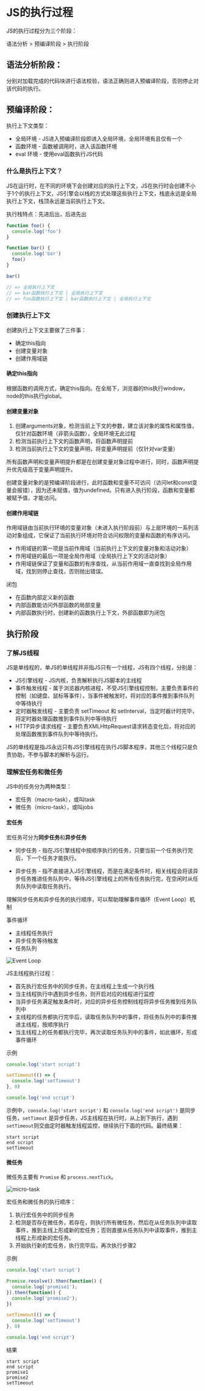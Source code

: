 # JS的执行过程

JS的执行过程分为三个阶段：

语法分析 > 预编译阶段 > 执行阶段

## 语法分析阶段：

分别对加载完成的代码块进行语法校验，语法正确则进入预编译阶段，否则停止对该代码的执行。

## 预编译阶段：

执行上下文类型：

- 全局环境 - JS进入预编译阶段即进入全局环境，全局环境有且仅有一个
- 函数环境 - 函数被调用时，进入该函数环境
- eval 环境 - 使用eval函数执行JS代码

### 什么是执行上下文？

JS在运行时，在不同的环境下会创建对应的执行上下文，JS在执行时会创建不小于1个的执行上下文，JS引擎会以栈的方式处理这些执行上下文，栈底永远是全局执行上下文，栈顶永远是当前执行上下文。

执行栈特点：先进后出，后进先出

```js
function foo() {
  console.log('foo')
}

function bar() {
  console.log('bar')
  foo()
}

bar()

// => 全局执行上下文
// => bar函数执行上下文 | 全局执行上下文
// => foo函数执行上下文 | bar函数执行上下文 | 全局执行上下文
```
### 创建执行上下文

创建执行上下文主要做了三件事：

 - 确定this指向
 - 创建变量对象
 - 创建作用域链

#### 确定this指向

根据函数的调用方式，确定this指向。在全局下，浏览器的this执行window，node的this执行global。

#### 创建变量对象

1. 创建arguments对象，检测当前上下文的参数，建立该对象的属性和属性值，仅针对函数环境（非箭头函数），全局环境无此过程
2. 检测当前执行上下文的函数声明，将函数声明提前
3. 检测当前执行上下文的变量声明，将变量声明提前（仅针对var变量）

所有函数声明和变量声明提升都是在创建变量对象过程中进行，同时，函数声明提升优先级高于变量声明提升。

创建变量对象的是预编译阶段进行，此时函数和变量不可访问（访问let和const变量会报错），因为还未赋值，值为undefined。只有进入执行阶段，函数和变量都被赋予值，才能访问。

#### 创建作用域链

作用域链由当前执行环境的变量对象（未进入执行阶段前）与上层环境的一系列活动对象组成，它保证了当前执行环境对符合访问权限的变量和函数的有序访问。

- 作用域链的第一项是当前作用域（当前执行上下文的变量对象和活动对象）
- 作用域链的最后一项是全局作用域（全局执行上下文的活动对象）
- 作用域链保证了变量和函数的有序查找，从当前作用域一直查找到全局作用域，找到则停止查找，否则抛出错误。

闭包

- 在函数内部定义新的函数
- 内部函数能访问外部函数的局部变量
- 内部函数执行时，创建新的函数执行上下文，外部函数即为闭包

## 执行阶段

### 了解JS线程

JS是单线程的，单JS的单线程并非指JS只有一个线程，JS有四个线程，分别是：

- JS引擎线程 - JS内核，负责解析执行JS脚本的主线程
- 事件触发线程 - 属于浏览器内核进程，不受JS引擎线程控制，主要负责事件的控制（如键盘、鼠标等事件），当事件被触发时，将对应的事件推到事件队列中等待执行
- 定时器触发线程 - 主要负责 setTimeout 和 setInterval，当定时器计时完毕，将定时器处理函数推到事件队列中等待执行
- HTTP异步请求线程 - 主要负责XMLHttpRequest请求转态变化后，将对应的处理函数推到事件队列中等待执行。

JS的单线程是指JS永远只有JS引擎线程在执行JS脚本程序，其他三个线程只是负责协助，不参与脚本的解析与运行。

### 理解宏任务和微任务

JS中的任务分为两种类型：

- 宏任务（macro-task），或叫task
- 微任务（micro-task），或叫jobs

#### 宏任务

宏任务可分为**同步任务**和**异步任务**

- 同步任务 - 指在JS引擎线程中按顺序执行的任务，只要当前一个任务执行完后，下一个任务才能执行。

- 异步任务 - 指不直接进入JS引擎线程，而是在满足条件时，相关线程会将该异步任务推进任务队列中，等待JS引擎线程上的所有任务执行完，在空闲时从任务队列中读取任务执行。

理解同步任务和异步任务的执行顺序，可以帮助理解事件循环（Event Loop）机制

事件循环

- 主线程任务执行
- 异步任务等待触发
- 任务队列

![Event Loop](./assets/event-loop.jpg)

JS主线程执行过程：

- 首先执行宏任务中的同步任务，在主线程上生成一个执行栈
- 当主线程执行中遇到异步任务，则开启对应的线程进行监控
- 当异步任务满足触发条件时，对应的异步任务控制线程将异步任务推到任务队列中
- 主线程的任务都执行完毕后，读取任务队列中的事件，将任务队列中的事件推进主线程，按顺序执行
- 当主线程上的任务都执行完毕，再次读取任务队列中的事件，如此循环，形成事件循环

示例

```js
console.log('start script')

setTimeout(() => {
  console.log('setTimeout')
}, 0)

console.log('end script')
```

示例中，`console.log('start script')` 和 `console.log('end script')` 是同步任务，`setTimout` 是异步任务，JS主线程在执行时，从上到下执行，遇到`setTimeout`则交由定时器触发线程监控，继续执行下面的代码。最终结果：

```
start script
end script
setTimeout
```

#### 微任务

微任务主要有 `Promise` 和 `process.nextTick`。

![micro-task](./assets/micro-task.jpg)

宏任务和微任务的执行顺序：

1. 执行宏任务中的同步任务
2. 检测是否存在微任务，若存在，则执行所有微任务，然后在从任务队列中读取事件，推到主线上形成新的宏任务；否则直接从任务队列中读取事件，推到主线程上形成新的宏任务。
3. 开始执行新的宏任务，执行完毕后，再次执行步骤2

示例

```js
console.log('start script')

Promise.resolve().then(function() {
  console.log('promise1');
}).then(function() {
  console.log('promise2');
})

setTimeout(() => {
  console.log('setTimeout')
}, 0)

console.log('end script')
```

结果

```
start script
end script
promise1
promise2
setTimeout
```